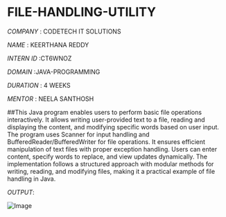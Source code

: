 # FILE-HANDLING-UTILITY

*COMPANY* : CODETECH IT SOLUTIONS

*NAME* : KEERTHANA REDDY

*INTERN ID* :CT6WNOZ

*DOMAIN* :JAVA-PROGRAMMING

*DURATION* : 4 WEEKS

*MENTOR* : NEELA SANTHOSH

##This Java program enables users to perform basic file operations interactively. It allows writing user-provided text to a file, reading and displaying the content, and modifying specific words based on user input. The program uses Scanner for input handling and BufferedReader/BufferedWriter for file operations. It ensures efficient manipulation of text files with proper exception handling. Users can enter content, specify words to replace, and view updates dynamically. The implementation follows a structured approach with modular methods for writing, reading, and modifying files, making it a practical example of file handling in Java. 

*OUTPUT*:

![Image](https://github.com/user-attachments/assets/c0673746-f6ce-4ea6-931b-29c14a267791)
